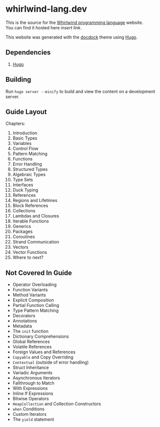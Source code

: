 # whirlwind-lang.dev

This is the source for the [Whirlwind programming language](https://github.com/ComedicChimera/whirlwind) website.  
You can find it hosted here *insert link*.

This website was generated with the [docdock](https://docdock.netlify.app/) theme using [Hugo](https://gohugo.io/).


## Dependencies

1. [Hugo](https://gohugo.io/getting-started/installing/)

## Building

Run `hugo server --minify` to build and view the content on a development server.

## Guide Layout

Chapters:

1. Introduction
2. Basic Types
3. Variables
4. Control Flow
5. Pattern Matching
6. Functions
7. Error Handling
8. Structured Types
9. Algebraic Types
10. Type Sets
11. Interfaces
12. Duck Typing
13. References
14. Regions and Lifetimes
15. Block References
16. Collections
17. Lambdas and Closures
18. Iterable Functions
19. Generics
20. Packages
21. Coroutines
22. Strand Communication
23. Vectors
24. Vector Functions
25. Where to next?

## Not Covered In Guide

- Operator Overloading
- Function Variants
- Method Variants
- Explicit Composition
- Partial Function Calling
- Type Pattern Matching
- Decorators
- Annotations
- Metadata
- The `init` function
- Dictionary Comprehensions
- Global References
- Volatile References
- Foreign Values and References
- `Copyable` and Copy Overriding
- `Contextual` (outside of error handling)
- Struct Inheritance
- Variadic Arguments
- Asynchronous Iterators
- Fallthrough to Match
- With Expressions
- Inline If Expressions
- Bitwise Operators
- `HeapCollection` and Collection Constructors
- `when` Conditions
- Custom Iterators
- The `yield` statement


